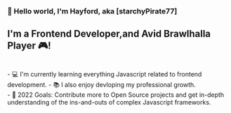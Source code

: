 ### 👋 Hello world, I'm Hayford, aka [starchyPirate77]

## I'm a Frontend Developer,and Avid Brawlhalla Player 🎮!

<br/>
- 💻 I'm currently learning everything Javascript related to frontend development.
- 📚 I also enjoy devloping my professional growth.
<br/> 
- 🥅 2022 Goals: Contribute more to Open Source projects and get in-depth understanding of the ins-and-outs of complex Javascript frameworks.
